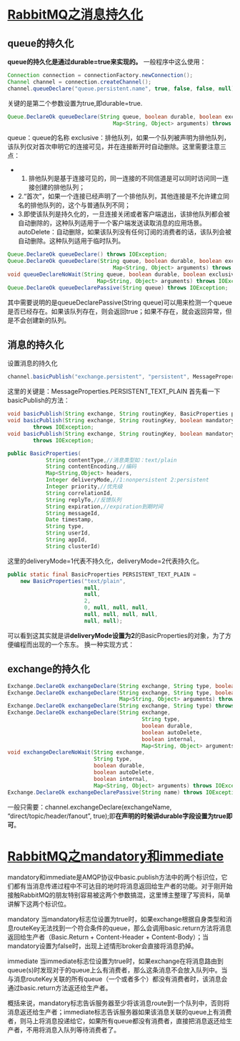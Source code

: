 # [RabbitMQ之消息持久化](https://blog.csdn.net/u013256816/article/details/60875666/)

## queue的持久化
   **queue的持久化是通过durable=true来实现的。**
   一般程序中这么使用：
   ```java
   Connection connection = connectionFactory.newConnection();
   Channel channel = connection.createChannel();
   channel.queueDeclare("queue.persistent.name", true, false, false, null);
   ```
   关键的是第二个参数设置为true,即durable=true.
   ```java
   Queue.DeclareOk queueDeclare(String queue, boolean durable, boolean exclusive, boolean autoDelete,
                                    Map<String, Object> arguments) throws IOException;
   ```
   queue：queue的名称
   exclusive：排他队列，如果一个队列被声明为排他队列，该队列仅对首次申明它的连接可见，并在连接断开时自动删除。这里需要注意三点：
   * 1. 排他队列是基于连接可见的，同一连接的不同信道是可以同时访问同一连接创建的排他队列；
   * 2.“首次”，如果一个连接已经声明了一个排他队列，其他连接是不允许建立同名的排他队列的，这个与普通队列不同；
   * 3.即使该队列是持久化的，一旦连接关闭或者客户端退出，该排他队列都会被自动删除的，这种队列适用于一个客户端发送读取消息的应用场景。
   autoDelete：自动删除，如果该队列没有任何订阅的消费者的话，该队列会被自动删除。这种队列适用于临时队列。
   ```java
   Queue.DeclareOk queueDeclare() throws IOException;
   Queue.DeclareOk queueDeclare(String queue, boolean durable, boolean exclusive, boolean autoDelete,
                                    Map<String, Object> arguments) throws IOException;
   void queueDeclareNoWait(String queue, boolean durable, boolean exclusive, boolean autoDelete,
                               Map<String, Object> arguments) throws IOException;
   Queue.DeclareOk queueDeclarePassive(String queue) throws IOException;
   ```
   其中需要说明的是queueDeclarePassive(String queue)可以用来检测一个queue是否已经存在。如果该队列存在，则会返回true；如果不存在，就会返回异常，但是不会创建新的队列。

## 消息的持久化
   设置消息的持久化
   ```java
   channel.basicPublish("exchange.persistent", "persistent", MessageProperties.PERSISTENT_TEXT_PLAIN, "persistent_test_message".getBytes());
   ```
   这里的关键是：MessageProperties.PERSISTENT_TEXT_PLAIN
   首先看一下basicPublish的方法：
   ```java
   void basicPublish(String exchange, String routingKey, BasicProperties props, byte[] body) throws IOException;
   void basicPublish(String exchange, String routingKey, boolean mandatory, BasicProperties props, byte[] body)
           throws IOException;
   void basicPublish(String exchange, String routingKey, boolean mandatory, boolean immediate, BasicProperties props, byte[] body)
           throws IOException;
   ```

   ```java
   public BasicProperties(
               String contentType,//消息类型如：text/plain
               String contentEncoding,//编码
               Map<String,Object> headers,
               Integer deliveryMode,//1:nonpersistent 2:persistent
               Integer priority,//优先级
               String correlationId,
               String replyTo,//反馈队列
               String expiration,//expiration到期时间
               String messageId,
               Date timestamp,
               String type,
               String userId,
               String appId,
               String clusterId)
   ```
   这里的deliveryMode=1代表不持久化，deliveryMode=2代表持久化。
   ```java
   public static final BasicProperties PERSISTENT_TEXT_PLAIN =
       new BasicProperties("text/plain",
                           null,
                           null,
                           2,
                           0, null, null, null,
                           null, null, null, null,
                           null, null);
   ```
   可以看到这其实就是讲**deliveryMode设置为2**的BasicProperties的对象，为了方便编程而出现的一个东东。
   换一种实现方式：

## exchange的持久化
   ```java
   Exchange.DeclareOk exchangeDeclare(String exchange, String type, boolean durable) throws IOException;
   Exchange.DeclareOk exchangeDeclare(String exchange, String type, boolean durable, boolean autoDelete,
                                      Map<String, Object> arguments) throws IOException;
   Exchange.DeclareOk exchangeDeclare(String exchange, String type) throws IOException;
   Exchange.DeclareOk exchangeDeclare(String exchange,
                                             String type,
                                             boolean durable,
                                             boolean autoDelete,
                                             boolean internal,
                                             Map<String, Object> arguments) throws IOException;
   void exchangeDeclareNoWait(String exchange,
                              String type,
                              boolean durable,
                              boolean autoDelete,
                              boolean internal,
                              Map<String, Object> arguments) throws IOException;
   Exchange.DeclareOk exchangeDeclarePassive(String name) throws IOException;
   ```
   一般只需要：channel.exchangeDeclare(exchangeName, “direct/topic/header/fanout”, true);即**在声明的时候讲durable字段设置为true即可**。


# [RabbitMQ之mandatory和immediate](https://blog.csdn.net/u013256816/article/details/54914525)
  mandatory和immediate是AMQP协议中basic.publish方法中的两个标识位，它们都有当消息传递过程中不可达目的地时将消息返回给生产者的功能。对于刚开始接触RabbitMQ的朋友特别容易被这两个参数搞混，这里博主整理了写资料，简单讲解下这两个标识位。

  mandatory
  当mandatory标志位设置为true时，如果exchange根据自身类型和消息routeKey无法找到一个符合条件的queue，那么会调用basic.return方法将消息返回给生产者（Basic.Return + Content-Header + Content-Body）；当mandatory设置为false时，出现上述情形broker会直接将消息扔掉。

  immediate
  当immediate标志位设置为true时，如果exchange在将消息路由到queue(s)时发现对于的queue上么有消费者，那么这条消息不会放入队列中。当与消息routeKey关联的所有queue（一个或者多个）都没有消费者时，该消息会通过basic.return方法返还给生产者。

  概括来说，mandatory标志告诉服务器至少将该消息route到一个队列中，否则将消息返还给生产者；immediate标志告诉服务器如果该消息关联的queue上有消费者，则马上将消息投递给它，如果所有queue都没有消费者，直接把消息返还给生产者，不用将消息入队列等待消费者了。
